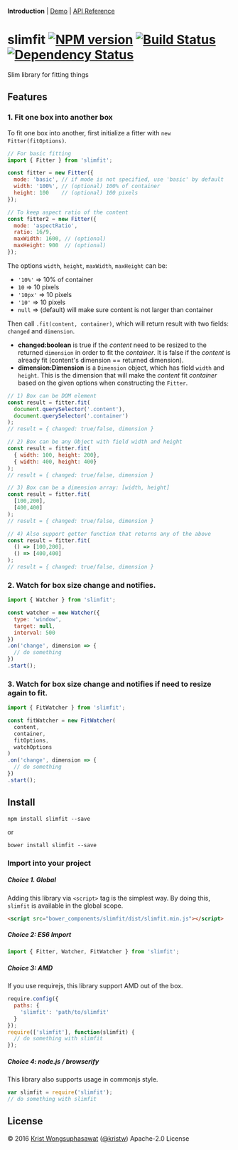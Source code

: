 **Introduction** |
[Demo](https://kristw.github.io/slimfit) |
[API Reference](https://github.com/kristw/slimfit/blob/master/docs/api.md)

# slimfit [![NPM version][npm-image]][npm-url] [![Build Status][travis-image]][travis-url] [![Dependency Status][daviddm-image]][daviddm-url]

Slim library for fitting things

## Features

### 1. Fit one box into another box

To fit one box into another, first initialize a fitter with `new Fitter(fitOptions)`.

```javascript
// For basic fitting
import { Fitter } from 'slimfit';

const fitter = new Fitter({
  mode: 'basic', // if mode is not specified, use 'basic' by default
  width: '100%', // (optional) 100% of container
  height: 100    // (optional) 100 pixels
});

// To keep aspect ratio of the content
const fitter2 = new Fitter({
  mode: 'aspectRatio',
  ratio: 16/9,
  maxWidth: 1600, // (optional)
  maxHeight: 900  // (optional)
});
```

The options `width`, `height`, `maxWidth`, `maxHeight` can be:

* `'10%'` => 10% of container
* `10` => 10 pixels
* `'10px'` => 10 pixels
* `'10'` => 10 pixels
* `null` => (default) will make sure content is not larger than container

Then call `.fit(content, container)`, which will return result with two fields: `changed` and `dimension`.

- **changed:boolean** is true if the *content* need to be resized to the returned `dimension` in order to fit the *container*. It is false if the *content* is already fit (content's dimension == returned dimension).
- **dimension:Dimension** is a `Dimension` object, which has field `width` and `height`. This is the dimension that will make the *content* fit *container* based on the given options when constructing the `Fitter`.

```javascript
// 1) Box can be DOM element
const result = fitter.fit(
  document.querySelector('.content'),
  document.querySelector('.container')
);
// result = { changed: true/false, dimension }
```

```javascript
// 2) Box can be any Object with field width and height
const result = fitter.fit(
  { width: 100, height: 200},
  { width: 400, height: 400}
);
// result = { changed: true/false, dimension }
```

```javascript
// 3) Box can be a dimension array: [width, height]
const result = fitter.fit(
  [100,200],
  [400,400]
);
// result = { changed: true/false, dimension }
```

```javascript
// 4) Also support getter function that returns any of the above
const result = fitter.fit(
  () => [100,200],
  () => [400,400]
);
// result = { changed: true/false, dimension }
```

### 2. Watch for box size change and notifies.

```javascript
import { Watcher } from 'slimfit';

const watcher = new Watcher({
  type: 'window',
  target: null,
  interval: 500
})
.on('change', dimension => { 
  // do something
})
.start();

```

### 3. Watch for box size change and notifies if need to resize again to fit.


```javascript
import { FitWatcher } from 'slimfit';

const fitWatcher = new FitWatcher(
  content,
  container,
  fitOptions,
  watchOptions
)
.on('change', dimension => { 
  // do something
})
.start();

```

## Install

```
npm install slimfit --save
```

or

```
bower install slimfit --save
```

### Import into your project

##### Choice 1. Global

Adding this library via ```<script>``` tag is the simplest way. By doing this, ```slimfit``` is available in the global scope.

```html
<script src="bower_components/slimfit/dist/slimfit.min.js"></script>
```

##### Choice 2: ES6 Import

```javascript
import { Fitter, Watcher, FitWatcher } from 'slimfit';
```

##### Choice 3: AMD

If you use requirejs, this library support AMD out of the box.

```javascript
require.config({
  paths: {
    'slimfit': 'path/to/slimfit'
  }
});
require(['slimfit'], function(slimfit) {
  // do something with slimfit
});
```

##### Choice 4: node.js / browserify

This library also supports usage in commonjs style.

```javascript
var slimfit = require('slimfit');
// do something with slimfit
```

## License

© 2016 [Krist Wongsuphasawat](http://kristw.yellowpigz.com)  ([@kristw](https://twitter.com/kristw)) Apache-2.0 License

[npm-image]: https://badge.fury.io/js/slimfit.svg
[npm-url]: https://npmjs.org/package/slimfit
[travis-image]: https://travis-ci.org/kristw/slimfit.svg?branch=master
[travis-url]: https://travis-ci.org/kristw/slimfit
[daviddm-image]: https://david-dm.org/kristw/slimfit.svg?theme=shields.io
[daviddm-url]: https://david-dm.org/kristw/slimfit